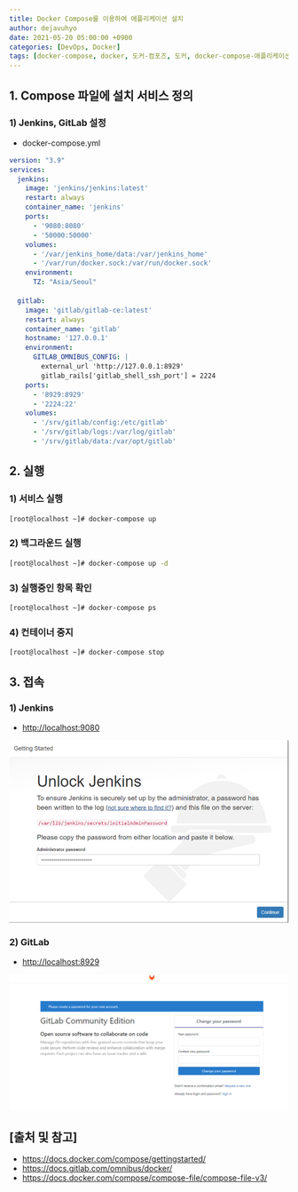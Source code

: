 ```yaml
---
title: Docker Compose를 이용하여 애플리케이션 설치
author: dejavuhyo
date: 2021-05-20 05:00:00 +0900
categories: [DevOps, Docker]
tags: [docker-compose, docker, 도커-컴포즈, 도커, docker-compose-애플리케이션-설치]
---
```


## 1. Compose 파일에 설치 서비스 정의

### 1) Jenkins, GitLab 설정

* docker-compose.yml

```yaml
version: "3.9"
services:
  jenkins:
    image: 'jenkins/jenkins:latest'
    restart: always
    container_name: 'jenkins'
    ports:
      - '9080:8080'
      - '50000:50000'
    volumes:
      - '/var/jenkins_home/data:/var/jenkins_home'
      - '/var/run/docker.sock:/var/run/docker.sock'
    environment:
      TZ: "Asia/Seoul"

  gitlab:
    image: 'gitlab/gitlab-ce:latest'
    restart: always
    container_name: 'gitlab'
    hostname: '127.0.0.1'
    environment:
      GITLAB_OMNIBUS_CONFIG: |
        external_url 'http://127.0.0.1:8929'
        gitlab_rails['gitlab_shell_ssh_port'] = 2224
    ports:
      - '8929:8929'
      - '2224:22'
    volumes:
      - '/srv/gitlab/config:/etc/gitlab'
      - '/srv/gitlab/logs:/var/log/gitlab'
      - '/srv/gitlab/data:/var/opt/gitlab'
```

## 2. 실행

### 1) 서비스 실행

```bash
[root@localhost ~]# docker-compose up
```

### 2) 백그라운드 실행

```bash
[root@localhost ~]# docker-compose up -d
```

### 3) 실행중인 항목 확인

```bash
[root@localhost ~]# docker-compose ps
```

### 4) 컨테이너 중지

```bash
[root@localhost ~]# docker-compose stop
```

## 3. 접속

### 1) Jenkins

* <http://localhost:9080>

![jenkins](/assets/img/2021-05-20-install-application-using-docker-compose/jenkins.png)

### 2) GitLab

* <http://localhost:8929>

![gitlab](/assets/img/2021-05-20-install-application-using-docker-compose/gitlab.png)

## [출처 및 참고]
* <https://docs.docker.com/compose/gettingstarted/>
* <https://docs.gitlab.com/omnibus/docker/>
* <https://docs.docker.com/compose/compose-file/compose-file-v3/>
